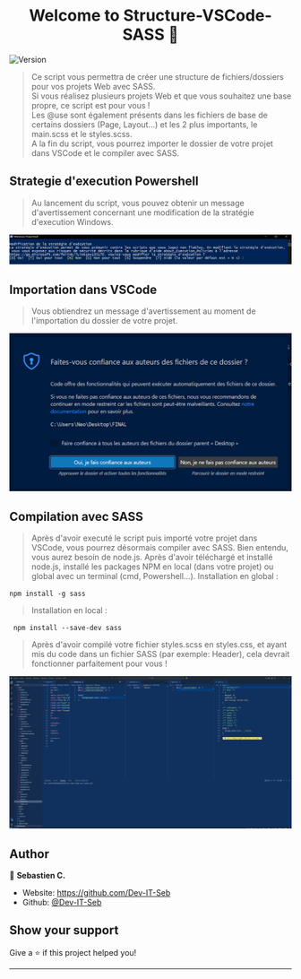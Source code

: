<h1 align="center">Welcome to Structure-VSCode-SASS 👋</h1>
<p>
  <img alt="Version" src="https://img.shields.io/badge/version-1.0-blue.svg?cacheSeconds=2592000" />
</p>

> Ce script vous permettra de créer une structure de fichiers/dossiers pour vos projets Web avec SASS.  
> Si vous réalisez plusieurs projets Web et que vous souhaitez une base propre, ce script est pour vous !  
> Les @use sont également présents dans les fichiers de base de certains dossiers (Page, Layout...) et les 2 plus importants, le main.scss et le styles.scss.  
> A la fin du script, vous pourrez importer le dossier de votre projet dans VSCode et le compiler avec SASS.

## Strategie d'execution Powershell 
> Au lancement du script, vous pouvez obtenir un message d'avertissement concernant une modification de la stratégie d'execution Windows.
<p>
  <img alt="Warning VSCode" src="https://raw.githubusercontent.com/Dev-IT-Seb/Structure-VSCode-SASS/refs/heads/main/Restriction_Powershell.PNG" width="700" />
</p>  

## Importation dans VSCode  
> Vous obtiendrez un message d'avertissement au moment de l'importation du dossier de votre projet.

<p>
  <img alt="Warning VSCode" src="https://raw.githubusercontent.com/Dev-IT-Seb/Structure-VSCode-SASS/refs/heads/main/Warning_VSCode.PNG" width="700" />
</p>  

## Compilation avec SASS  
> Après d'avoir executé le script puis importé votre projet dans VSCode, vous pourrez désormais compiler avec SASS.
> Bien entendu, vous aurez besoin de node.js.
> Après d'avoir téléchargé et installé node.js, installé les packages NPM en local (dans votre projet) ou global avec un terminal (cmd, Powershell...).
> Installation en global :
```
npm install -g sass
```
> Installation en local :
```
 npm install --save-dev sass
```
> Après d'avoir compilé votre fichier styles.scss en styles.css, et ayant mis du code dans un fichier SASS (par exemple: Header), cela devrait fonctionner parfaitement pour vous !
<p>
  <img alt="Compilation en SASS" src="https://raw.githubusercontent.com/Dev-IT-Seb/Structure-VSCode-SASS/refs/heads/main/Compilation_SASS.png" width="1000" />
</p>

## Author

👤 **Sebastien C.**

* Website: https://github.com/Dev-IT-Seb
* Github: [@Dev-IT-Seb](https://github.com/Dev-IT-Seb)

## Show your support

Give a ⭐️ if this project helped you!

***
